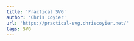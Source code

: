 ```yaml
---
title: 'Practical SVG'
author: 'Chris Coyier'
url: 'https://practical-svg.chriscoyier.net/'
tags: SVG
---
```

